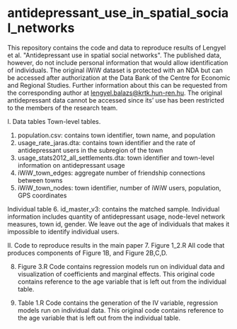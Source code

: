 # antidepressant_use_in_spatial_social_networks
This repository contains the code and data to reproduce results of Lengyel et al. "Antidepressant use in spatial social networks". The published data, however, do not include personal information that would allow identification of individuals. The original iWiW dataset is protected with an NDA but can be accessed after authorization at the Data Bank of the Centre for Economic and Regional Studies. Further information about this can be requested from the corresponding author at lengyel.balazs@krtk.hun-ren.hu. The original antidepressant data cannot be accessed since its’ use has been restricted to the members of the research team.

I. Data tables
Town-level tables.
1. population.csv: contains town identifier, town name, and population
2. usage_rate_jaras.dta: contains town identifier and the rate of antidepressant users in the subregion of the town
3. usage_stats2012_all_settlements.dta: town identifier and town-level information on antidepressant usage
4. iWiW_town_edges: aggregate number of friendship connections between towns
5. iWiW_town_nodes: town identifier, number of iWiW users, population, GPS coordinates

Individual table
6. id_master_v3: contains the matched sample. Individual information includes quantity of antidepressant usage, node-level network measures, town id, gender. We leave out the age of individuals that makes it impossible to identify individual users. 

II. Code to reproduce results in the main paper
7. Figure 1_2.R
All code that produces components of Figure 1B, and Figure 2B,C,D.

8. Figure 3.R
Code contains regression models run on individual data and visualization of coefficients and marginal effects. This original code contains reference to the age variable that is left out from the individual table.

9. Table 1.R
Code contains the generation of the IV variable, regression models run on individual data. This original code contains reference to the age variable that is left out from the individual table.
